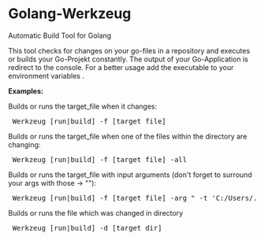 # Golang-Werkzeug
Automatic Build Tool for Golang 

This tool checks for changes on your go-files in a repository and executes or builds your Go-Projekt constantly. The output of your Go-Application is redirect to the console. For a better usage add the executable to your environment variables .

<b>Examples:</b>

Builds or runs the target_file when it changes: <br>
<pre> Werkzeug [run|build] -f [target_file] </pre>

Builds or runs the target_file when one of the files within the directory are changing:<br>
<pre> Werkzeug [run|build] -f [target_file] -all </pre>

Builds or runs the target_file with input arguments (don't forget to surround your args with those -> ""):<br>
<pre> Werkzeug [run|build] -f [target_file] -arg " -t 'C:/Users/...' " </pre>

Builds or runs the file which was changed in directory <br> 
<pre> Werkzeug [run|build] -d [target_dir] </pre>





